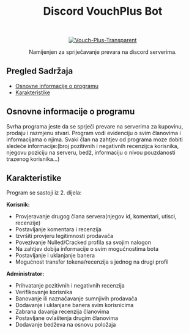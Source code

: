 <h1 align="center"> Discord VouchPlus Bot </h1> <br>
<p align="center">
  <a href='https://postimg.cc/CRD1S5TC' target='_blank'><img src='https://i.postimg.cc/CRD1S5TC/Vouch-Plus-Transparent.png' border='0' alt='Vouch-Plus-Transparent'/></a>
    
  </a>
</p>

<p align="center">
  Namijenjen za spriječavanje prevara na discord serverima.
</p>


<!-- START doctoc generated TOC please keep comment here to allow auto update -->
<!-- DON'T EDIT THIS SECTION, INSTEAD RE-RUN doctoc TO UPDATE -->
## Pregled Sadržaja

- [Osnovne informacije o programu](#osnovne)
- [Karakteristike](#karakteristike)

<!-- END doctoc generated TOC please keep comment here to allow auto update -->

## Osnovne informacije o programu

Svrha programa jeste da se sprječi prevare na serverima za kupovinu, prodaju i razmjenu stvari. Program vodi evidenciju o svim članovima i informacijama o njima. Svaki član na zahtjev od programa moze dobiti
sledeće informacije:(broj pozitivnih i negativnih recenzijca korisnika, njegovu poziciju na serveru, bedž, informaciju o nivou pouzdanosti trazenog korisnika...)


## Karakteristike

Program se sastoji iz 2. dijela: 

**Korisnik:**

* Provjeravanje drugog člana servera(njegov id, komentari, utisci, recenzije)
* Postavljanje komentara i recenzija
* Izvršiti provjeru legitimnosti prodavača
* Povezivanje Nulled/Cracked profila sa svojim nalogon
* Na zahtjev dobija informacije o svim mogućnostima bota
* Postavljanje i uklanjanje banera
* Mogućnost transfer tokena/recenzija s jednog na drugi profil

**Administrator:**

* Prihvatanje pozitivnih i negativnih recenzija
* Verifikovanje korisnika
* Banovanje ili naznačavanje sumnjivih prodavača
* Dodavanje i uklanjane banera svim korisnicima
* Zabrana davanja recenzija članovima
* Postavljane ovlaštenja drugim članovima
* Dodavanje bedževa na osnovu položaja


